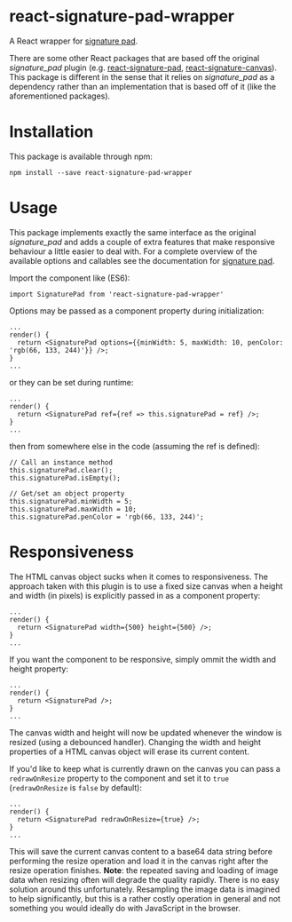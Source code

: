 # react-signature-pad-wrapper
A React wrapper for [signature pad](https://github.com/szimek/signature_pad). 

There are some other React packages that are based off the original *signature_pad* plugin (e.g. [react-signature-pad](https://github.com/blackjk3/react-signature-pad), [react-signature-canvas](https://github.com/agilgur5/react-signature-canvas)). This package is different in the sense that it relies on *signature_pad* as a dependency rather than an implementation that is based off of it (like the aforementioned packages).

# Installation
This package is available through npm:
```
npm install --save react-signature-pad-wrapper
```

# Usage
This package implements exactly the same interface as the original *signature_pad* and adds a couple of extra features that make responsive behaviour a little easier to deal with. For a complete overview of the available options and callables see the documentation for [signature pad](https://github.com/szimek/signature_pad).

Import the component like (ES6):
```
import SignaturePad from 'react-signature-pad-wrapper'
```

Options may be passed as a component property during initialization:
```
...
render() {
  return <SignaturePad options={{minWidth: 5, maxWidth: 10, penColor: 'rgb(66, 133, 244)'}} />;
}
...
```

or they can be set during runtime:
```
...
render() {
  return <SignaturePad ref={ref => this.signaturePad = ref} />;
}
...
```
then from somewhere else in the code (assuming the ref is defined):
```
// Call an instance method
this.signaturePad.clear();
this.signaturePad.isEmpty();

// Get/set an object property
this.signaturePad.minWidth = 5;
this.signaturePad.maxWidth = 10;
this.signaturePad.penColor = 'rgb(66, 133, 244)';
```

# Responsiveness
The HTML canvas object sucks when it comes to responsiveness. The approach taken with this plugin is to use a fixed size canvas when a height and width (in pixels) is explicitly passed in as a component property:
```
...
render() {
  return <SignaturePad width={500} height={500} />;
}
...
```

If you want the component to be responsive, simply ommit the width and height property:
```
...
render() {
  return <SignaturePad />;
}
...
```
The canvas width and height will now be updated whenever the window is resized (using a debounced handler). Changing the width and height properties of a HTML canvas object will erase its current content. 

If you'd like to keep what is currently drawn on the canvas you can pass a `redrawOnResize` property to the component and set it to `true` (`redrawOnResize` is `false` by default):
```
...
render() {
  return <SignaturePad redrawOnResize={true} />;
}
...
```
This will save the current canvas content to a base64 data string before performing the resize operation and load it in the canvas right after the resize operation finishes. **Note**: the repeated saving and loading of image data when resizing often will degrade the quality rapidly. There is no easy solution around this unfortunately. Resampling the image data is imagined to help significantly, but this is a rather costly operation in general and not something you would ideally do with JavaScript in the browser.
